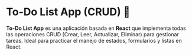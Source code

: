 # To-Do List App (CRUD) 📝

**To-Do List App** es una aplicación basada en **React** que implementa todas las operaciones CRUD (Crear, Leer, Actualizar, Eliminar) para gestionar tareas. Ideal para practicar el manejo de estados, formularios y listas en React.
